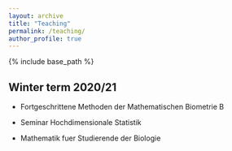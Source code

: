 ```yaml
---
layout: archive
title: "Teaching"
permalink: /teaching/
author_profile: true
---
```


{% include base_path %}


Winter term 2020/21
-------------------

* Fortgeschrittene Methoden der Mathematischen Biometrie B

* Seminar Hochdimensionale Statistik

* Mathematik fuer Studierende der Biologie